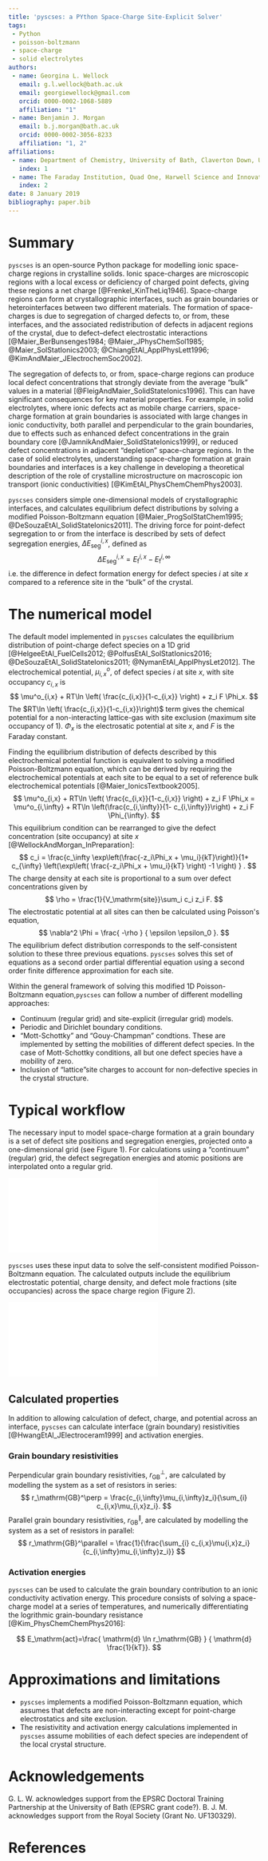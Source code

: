 ```yaml
---
title: 'pyscses: a PYthon Space-Charge Site-Explicit Solver'
tags:
 - Python
 - poisson-boltzmann
 - space-charge
 - solid electrolytes
authors:
 - name: Georgina L. Wellock
   email: g.l.wellock@bath.ac.uk
   email: georgiewellock@gmail.com
   orcid: 0000-0002-1068-5889
   affiliation: "1"
 - name: Benjamin J. Morgan
   email: b.j.morgan@bath.ac.uk
   orcid: 0000-0002-3056-8233
   affiliation: "1, 2"
affiliations:
 - name: Department of Chemistry, University of Bath, Claverton Down, UK, BA2 7AY
   index: 1
 - name: The Faraday Institution, Quad One, Harwell Science and Innovation Campus, Didcot, UK
   index: 2
date: 8 January 2019
bibliography: paper.bib
---
```


# Summary

``pyscses`` is an open-source Python package for modelling ionic space-charge regions in crystalline solids. Ionic space-charges are microscopic regions with a local excess or deficiency of charged point defects, giving these regions a net charge [@Frenkel_KinTheLiq1946]. Space-charge regions can form at crystallographic interfaces, such as grain boundaries or heterointerfaces between two different materials. The formation of space-charges is due to segregation of charged defects to, or from, these interfaces, and the associated redistribution of defects in adjacent regions of the crystal, due to defect&ndash;defect electrostatic interactions [@Maier_BerBunsenges1984; @Maier_JPhysChemSol1985; @Maier_SolStatIonics2003; @ChiangEtAl_ApplPhysLett1996; @KimAndMaier_JElectrochemSoc2002]. 

The segregation of defects to, or from, space-charge regions can produce local defect concentrations that strongly deviate from the average &ldquo;bulk&rdquo; values in a material [@FleigAndMaier_SolidStateIonics1996]. This can have significant consequences for key material properties. For example, in solid electrolytes, where ionic defects act as mobile charge carriers, space-charge formation at grain boundaries is associated with large changes in ionic conductivity, both parallel and perpendicular to the grain boundaries, due to effects such as enhanced defect concentrations in the grain boundary core [@JamnikAndMaier_SolidStateIonics1999], or reduced defect concentrations in adjacent &ldquo;depletion&rdquo; space-charge regions. In the case of solid electrolytes, understanding space-charge formation at grain boundaries and interfaces is a key challenge in developing a theoretical description of the role of crystalline microstructure on macroscopic ion transport (ionic conductivities) [@KimEtAl_PhysChemChemPhys2003].

``pyscses`` considers simple one-dimensional models of crystallographic interfaces, and calculates equilibrium defect distributions by solving a modified Poisson-Boltzmann equation [@Maier_ProgSolStatChem1995; @DeSouzaEtAl_SolidStateIonics2011]. The driving force for point-defect segregation to or from the interface is described by sets of defect segregation energies, $\Delta E_\mathrm{seg}^{i,x}$, defined as
$$
\Delta E_\mathrm{seg}^{i,x} = E_\mathrm{f}^{i,x} - E_\mathrm{f}^{i, \infty}
$$
i.e. the difference in defect formation energy for defect species $i$ at site $x$ compared to a reference site in the &ldquo;bulk&rdquo; of the crystal.

# The numerical model
The default model implemented in ``pyscses`` calculates the equilibrium distribution of point-charge defect species on a 1D grid [@HelgeeEtAl_FuelCells2012; @PolfusEtAl_SolStatIonics2016; @DeSouzaEtAl_SolidStateIonics2011; @NymanEtAl_ApplPhysLet2012]. The electrochemical potential, $\mu^o_{i,x}$, of defect species $i$ at site $x$, with site occupancy $c_{i,x}$ is 
$$
\mu^o_{i,x} + RT\ln \left( \frac{c_{i,x}}{1-c_{i,x}} \right) + z_i F \Phi_x.
$$
The $RT\ln \left( \frac{c_{i,x}}{1-c_{i,x}}\right)$ term gives the chemical potential for a non-interacting lattice-gas with site exclusion (maximum site occupancy of 1). $\Phi_x$ is the electrosatic potential at site $x$, and $F$ is the Faraday constant.

Finding the equilibrium distribution of defects described by this electrochemical potential function is equivalent to solving a modified Poisson-Boltzmann equation, which can be derived by requiring the electrochemical potentials at each site to be equal to a set of reference bulk electrochemical potentials [@Maier_IonicsTextbook2005].
$$
\mu^o_{i,x} + RT\ln \left( \frac{c_{i,x}}{1-c_{i,x}} \right) + z_i F \Phi_x = \mu^o_{i,\infty} + RT\ln \left(\frac{c_{i,\infty}}{1- c_{i,\infty}}\right) + z_i F \Phi_{\infty}.
$$
This equilibrium condition can be rearranged to give the defect concentration (site occupancy) at site $x$ [@WellockAndMorgan_InPreparation]:
$$
c_i = \frac{c_\infty \exp\left(\frac{-z_i\Phi_x + \mu_i}{kT}\right)}{1+ c_{\infty} \left(\exp\left( \frac{-z_i\Phi_x + \mu_i}{kT} \right) -1 \right) } . 
$$
The charge density at each site is proportional to a sum over defect concentrations given by
$$
\rho = \frac{1}{V_\mathrm{site}}\sum_i c_i z_i F.
$$
The electrostatic potential at all sites can then be calculated using Poisson's equation,
$$
\nabla^2 \Phi = \frac{ -\rho } { \epsilon \epsilon_0 }.
$$
The equilibrium defect distribution corresponds to the self-consistent solution to these three previous equations.
``pyscses`` solves this set of equations as a second order partial differential equation using a second order finite difference approximation for each site.

Within the general framework of solving this modified 1D Poisson-Boltzmann equation,``pyscses`` can follow a number of different modelling approaches:

- Continuum (regular grid) and site-explicit (irregular grid) models.
- Periodic and Dirichlet boundary conditions.
- &ldquo;Mott-Schottky&rdquo; and &ldquo;Gouy-Champman&rdquo; condtions. These are implemented by setting the mobilities of different defect species. In the case of Mott-Schottky conditions, all but one defect species have a mobility of zero.
- Inclusion of &ldquo;lattice&rdquo;site charges to account for non-defective species in the crystal structure.

# Typical workflow

The necessary input to model space-charge formation at a grain boundary is a set of defect site positions and segregation energies, projected onto a one-dimensional grid (see Figure 1). For calculations using a &ldquo;continuum&rdquo; (regular) grid, the defect segregation energies and atomic positions are interpolated onto a regular grid.

![(Top) An example crystal structure for a grain boundary in CeO<sub>2</sub>. The $x$ coordinate of each potential defect site (orange spheres) is used to construct a one-dimensional &ldquo;site-explicit&rdquo; grid. Defect segregation energies calculated using e.g. atomistic modelling methods are used to assign segregation energies to every grid point (bottom).](Figures/seg_energies_joss.pdf)

`pyscses` uses these input data to solve the self-consistent modified Poisson-Boltzmann equation. The calculated outputs include the equilibrium electrostatic potential, charge density, and defect mole fractions (site occupancies) across the space charge region (Figure 2).

![Example outputs (electrostatic potentials, charge densities, and site occupancies) for a grain boundary in Gd-doped CeO<sub>2</sub>. The left and right pairs of panels show equivalent results calculated using continuum and site-explicit models.](Figures/continuum_vs_se_joss_MS.pdf)

## Calculated properties

In addition to allowing calculation of defect, charge, and potential across an interface, ``pyscses`` can calculate interface (grain boundary) resistivities [@HwangEtAl_JElectroceram1999] and activation energies. 

### Grain boundary resistivities

Perpendicular grain boundary resistivities, $r_\mathrm{GB}^\perp$, are calculated by modelling the system as a set of resistors in series:
$$
r_\mathrm{GB}^\perp = \frac{c_{i,\infty}\mu_{i,\infty}z_i}{\sum_{i} c_{i,x}\mu_{i,x}z_i}.
$$
Parallel grain boundary resistivities, $r_\mathrm{GB}^\parallel$, are calculated by modelling the system as a set of resistors in parallel:
$$
r_\mathrm{GB}^\parallel = \frac{1}{\frac{\sum_{i} c_{i,x}\mu{i,x}z_i}{c_{i,\infty}mu_{i,\infty}z_i}}
$$
 
### Activation energies
``pyscses`` can be used to calculate the grain boundary contribution to an ionic conductivity activation energy. This procedure consists of solving a space-charge model at a series of temperatures, and numerically differentiating the logrithmic grain-boundary resistance [@Kim_PhysChemChemPhys2016]:

$$
E_\mathrm{act}=\frac{ \mathrm{d} \ln r_\mathrm{GB} } { \mathrm{d} \frac{1}{kT}}.
$$

# Approximations and limitations
- ``pyscses`` implements a modified Poisson-Boltzmann equation, which assumes that defects are non-interacting except for point-charge electrostatics and site exclusion.
- The resistivitity and activation energy calculations implemented in ``pyscses`` assume mobilities of each defect species are independent of the local crystal structure.

# Acknowledgements

G. L. W. acknowledges support from the EPSRC Doctoral Training Partnership at the University of Bath (EPSRC grant code?).
B. J. M. acknowledges support from the Royal Society (Grant No. UF130329).

# References
